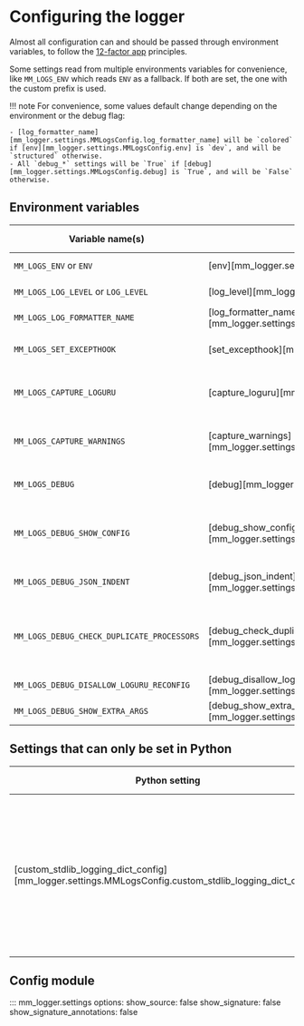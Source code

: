 # Configuring the logger

Almost all configuration can and should be passed through environment variables, to follow the [12-factor app](https://12factor.net/) principles.

Some settings read from multiple environments variables for convenience, like `MM_LOGS_ENV` which reads `ENV` as a fallback. If both are set, the one with the custom prefix is used.

!!! note
    For convenience, some values default change depending on the environment or the debug flag:

    - [log_formatter_name][mm_logger.settings.MMLogsConfig.log_formatter_name] will be `colored` if [env][mm_logger.settings.MMLogsConfig.env] is `dev`, and will be `structured` otherwise.
    - All `debug_*` settings will be `True` if [debug][mm_logger.settings.MMLogsConfig.debug] is `True`, and will be `False` otherwise.

## Environment variables

| Variable name(s) | Python setting | Default value | Description |
|------------------|---|------------|-------------|
| `MM_LOGS_ENV` or `ENV` | [env][mm_logger.settings.MMLogsConfig.env] | `production` | The environment name. |
| `MM_LOGS_LOG_LEVEL` or `LOG_LEVEL` | [log_level][mm_logger.settings.MMLogsConfig.log_level] |`INFO` | The log level number or name. |
| `MM_LOGS_LOG_FORMATTER_NAME` | [log_formatter_name][mm_logger.settings.MMLogsConfig.log_formatter_name] | `structured` or `colored` | The log formatter name. |
| `MM_LOGS_SET_EXCEPTHOOK` | [set_excepthook][mm_logger.settings.MMLogsConfig.set_excepthook] | `True` | Whether the logger should set the `sys.excepthook`. |
| `MM_LOGS_CAPTURE_LOGURU` | [capture_loguru][mm_logger.settings.MMLogsConfig.capture_loguru] | `True` | Whether the logger should capture logs emitted through loguru. |
| `MM_LOGS_CAPTURE_WARNINGS` | [capture_warnings][mm_logger.settings.MMLogsConfig.capture_warnings] | `True` | Whether the logger should capture warnings from the `warnings` module. |
| `MM_LOGS_DEBUG` | [debug][mm_logger.settings.MMLogsConfig.debug] | `False` | Enable or disable all MM Logger debug options. |
| `MM_LOGS_DEBUG_SHOW_CONFIG` | [debug_show_config][mm_logger.settings.MMLogsConfig.debug_show_config] | `False` | Log the logging configuration at the end of `configure_logging()`, as DEBUG. |
| `MM_LOGS_DEBUG_JSON_INDENT` | [debug_json_indent][mm_logger.settings.MMLogsConfig.debug_json_indent] | `None` | Indent JSON logs. Should only be used for debugging. |
| `MM_LOGS_DEBUG_CHECK_DUPLICATE_PROCESSORS` | [debug_check_duplicate_processors][mm_logger.settings.MMLogsConfig.debug_check_duplicate_processors] | `False` | Run a sanity check of the structlog configuration to ensure no processors are duplicated. |
| `MM_LOGS_DEBUG_DISALLOW_LOGURU_RECONFIG` | [debug_disallow_loguru_reconfig][mm_logger.settings.MMLogsConfig.debug_disallow_loguru_reconfig] | `False` | Unused. |
| `MM_LOGS_DEBUG_SHOW_EXTRA_ARGS` | [debug_show_extra_args][mm_logger.settings.MMLogsConfig.debug_show_extra_args] | `False` | Unused. |


## Settings that can only be set in Python

| Python setting | Default value | Description |
|----------------|---------------|-------------|
| [custom_stdlib_logging_dict_config][mm_logger.settings.MMLogsConfig.custom_stdlib_logging_dict_config] | `{}` | A custom dict config for the standard library logger, to be merged with the logger default config. See [Python logging dict configuration schema]([#python-logging-configuration](https://docs.python.org/3/library/logging.config.html#dictionary-schema-details)). |

## Config module

::: mm_logger.settings
    options:
        show_source: false
        show_signature: false
        show_signature_annotations: false
        <!-- members:
          - MMLogsConfig
          - load_config -->
